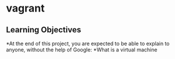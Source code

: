 # vagrant 
## Learning Objectives
*At the end of this project, you are expected to be able to explain to anyone, without the help of Google:
*What is a virtual machine

